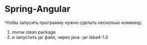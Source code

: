 # Spring-Angular
Чтобы запусить программу нужно сделать несколько комманд:
1. mvnw clean package
2. и запустить jar файл, через java -jar laba4-1.0

